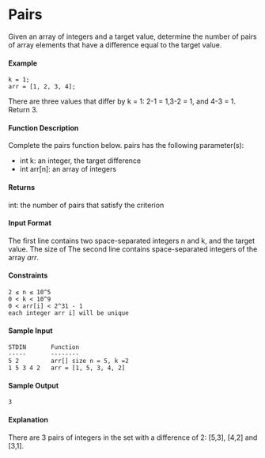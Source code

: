 # Pairs
Given an array of integers and a target value, determine the number of pairs of array elements that have a
difference equal to the target value.
#### Example
````
k = 1;
arr = [1, 2, 3, 4];
````
There are three values that differ by k = 1: 2-1 = 1,3-2 = 1, and 4-3 = 1. Return 3. 
#### Function Description
Complete the pairs function below.
pairs has the following parameter(s):
- int k: an integer, the target difference
- int arr[n]: an array of integers

#### Returns
int: the number of pairs that satisfy the criterion

#### Input Format
The first line contains two space-separated integers n and k, and the target value.
The size of The second line contains space-separated integers of the array _arr_.

#### Constraints
````
2 ≤ n ≤ 10^5
0 < k < 10^9
0 < arr[i] < 2^31 - 1
each integer arr i] will be unique
````
 
#### Sample Input
````
STDIN       Function
-----       --------
5 2         arr[] size n = 5, k =2
1 5 3 4 2   arr = [1, 5, 3, 4, 2]
````
#### Sample Output
``` 
3 
```

#### Explanation
There are 3 pairs of integers in the set with a difference of 2: [5,3], [4,2] and [3,1].
